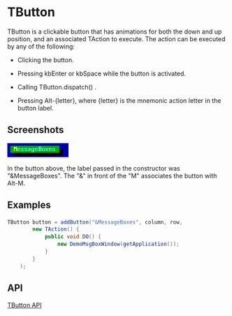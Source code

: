 TButton
=======

TButton is a clickable button that has animations for both the down
and up position, and an associated TAction to execute.  The action can
be executed by any of the following:

  * Clicking the button.

  * Pressing kbEnter or kbSpace while the button is activated.

  * Calling TButton.dispatch() .

  * Pressing Alt-{letter}, where {letter} is the mnemonic action
    letter in the button label.


Screenshots
-----------

![tbutton_1](uploads/8262d55f9b252daab8c4458590587239/tbutton_1.png)

In the button above, the label passed in the constructor was
"&MessageBoxes".  The "&" in front of the "M" associates the button
with Alt-M.

Examples
--------

```Java
TButton button = addButton("&MessageBoxes", column, row,
        new TAction() {
            public void DO() {
                new DemoMsgBoxWindow(getApplication());
            }
        }
    );
```

API
---

[TButton API](https://jexer.sourceforge.io/apidocs/api/jexer/TButton.html)
